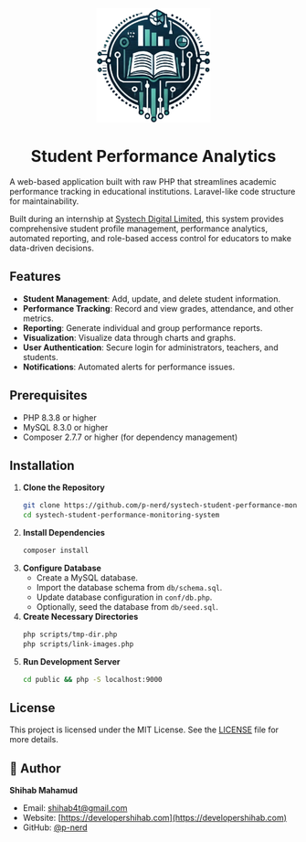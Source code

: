 <p align="center">
  <img src="./public/logo.png" alt="Student Performance Monitoring System" width="200" height="200" />
</p>
<h1 align="center">Student Performance Analytics</h1>

A web-based application built with raw PHP that streamlines academic performance tracking in educational institutions. Laravel-like code structure for maintainability.

Built during an internship at [Systech Digital Limited](https://www.systechdigital.com), this system provides comprehensive student profile management, performance analytics, automated reporting, and role-based access control for educators to make data-driven decisions.

## Features

- **Student Management**: Add, update, and delete student information.
- **Performance Tracking**: Record and view grades, attendance, and other metrics.
- **Reporting**: Generate individual and group performance reports.
- **Visualization**: Visualize data through charts and graphs.
- **User Authentication**: Secure login for administrators, teachers, and students.
- **Notifications**: Automated alerts for performance issues.

## Prerequisites

- PHP 8.3.8 or higher
- MySQL 8.3.0 or higher
- Composer 2.7.7 or higher (for dependency management)

## Installation

1. **Clone the Repository**
    ```sh
    git clone https://github.com/p-nerd/systech-student-performance-monitoring-system.git
    cd systech-student-performance-monitoring-system
    ```
2. **Install Dependencies**
    ```sh
    composer install
    ```
3. **Configure Database**
    - Create a MySQL database.
    - Import the database schema from `db/schema.sql`.
    - Update database configuration in `conf/db.php`.
    - Optionally, seed the database from `db/seed.sql`.
4. **Create Necessary Directories**
    ```sh
    php scripts/tmp-dir.php
    php scripts/link-images.php
    ```
5. **Run Development Server**
    ```sh
    cd public && php -S localhost:9000
    ```

## License

This project is licensed under the MIT License. See the [LICENSE](LICENSE) file for more details.

## 👤 Author

**Shihab Mahamud**

- Email: shihab4t@gmail.com
- Website: [https://developershihab.com](https://developershihab.com)
- GitHub: [@p-nerd](https://github.com/p-nerd)
